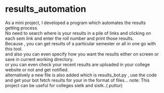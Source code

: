 # results_automation 
As a mini project, I developed a program which automates the results getting process.  
No need to search where is your results in a pile of links  and clicking on each sem link and enter the roll number and print those results.  
Because , you can get results of a particular semester or all in one go with this tool.  
and also you can even specify how you want the results either on screen or save in current working directory.  
or you can even check your recent results are uploaded in your college website or not and get notified.  
alternatively a new file is also added which is results_bot.py , use the code and get your bot fetch results for your in the format of files...
note: This project can be useful for colleges sietk and sistk..( puttur)

